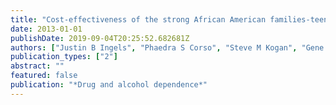 ```yaml
---
title: "Cost-effectiveness of the strong African American families-teen program: 1-year follow-up"
date: 2013-01-01
publishDate: 2019-09-04T20:25:52.682681Z
authors: ["Justin B Ingels", "Phaedra S Corso", "Steve M Kogan", "Gene H Brody"]
publication_types: ["2"]
abstract: ""
featured: false
publication: "*Drug and alcohol dependence*"
---
```


